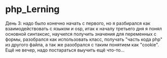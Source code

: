 # php_Lerning
День 3: надо было конечно начать с первого, но я разбирался как взаимодействовать с языком и osp, итак к началу третьего дня я понял основной синтаксис, научился получить значения для переменных с формы, разобрался как использовать класс, получать "часть кода php" из другого файла, а так же разобрался с таким понятием как "cookie". Ещё не вечер, надо постараться выучить ещё что-то...
